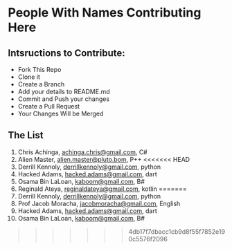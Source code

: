 # People With Names Contributing Here

## Intsructions to Contribute:

- Fork This Repo
- Clone it
- Create a Branch
- Add your details to README.md
- Commit and Push your changes
- Create a Pull Request
- Your Changes Will be Merged

## The List
<!-- are you serious with your phone? -->

1. Chris Achinga, achinga.chris@gmail.com, C#
2. Alien Master, alien.master@pluto.bom, P++
<<<<<<< HEAD
1. Derrill Kennoly, derrillkennoly@gmail.com, python
3. Hacked Adams, hacked.adams@gmail.com, dart
1. Osama Bin LaLoan, kaboom@gmail.com, B#
5. Reginald Ateya, reginaldateya@gmail.com, kotlin
=======
3. Derrill Kennoly, derrillkennoly@gmail.com, python
4. Prof Jacob Moracha, jacobmoracha@gmail.com, English
5. Hacked Adams, hacked.adams@gmail.com, dart
6. Osama Bin LaLoan, kaboom@gmail.com, B#
>>>>>>> 4db17f7dbacc1cb9d8f55f7852e190c5576f2096
